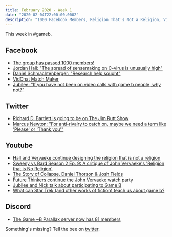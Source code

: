 ```yaml
---
title: February 2020 - Week 1
date: "2020-02-04T22:00:00.000Z"
description: "1000 Facebook Members, Religion That's Not a Religion, VidChat Match Maker"
---
```


This week in #gameb.

## Facebook

- [The group has passed 1000 members!](https://www.facebook.com/groups/1447251258838263/permalink/2585286408368070/)
- [Jordan Hall: "The spread of sensemaking on C-virus is unusually high"](https://www.facebook.com/phonomancer/posts/10156930645288479)
- [Daniel Schmachtenberger: "Research help sought"](https://www.facebook.com/geosol114/posts/10158027095796779)
- [VidChat Match Maker](https://www.facebook.com/groups/1447251258838263/permalink/2589110197985691/)
- [Jubilee: "If you have not been on video calls with game b people, why not?"](https://www.facebook.com/groups/1447251258838263/permalink/2586125731617471/)

## Twitter

- [Richard D. Bartlett is going to be on The Jim Rutt Show](https://twitter.com/jim_rutt/status/1222504588156243968)
- [Marcus Newton: "For anti-rivalry to catch on, maybe we need a term like 'Please' or 'Thank you'"](https://twitter.com/themarcusnewton/status/1223540423257313280)

## Youtube

- [Hall and Vervaeke continue designing the religion that is not a religion](https://www.youtube.com/watch?v=H6xfZZ5T0Lk)
- [Sweeny vs Bard Season 2 Ep. 9: A critique of John Vervaeke's 'Religion that is No Religion'](https://www.youtube.com/watch?v=Cw02906Y9lo)
- [The Story of Collapse, Daniel Thorson & Josh Fields](https://www.youtube.com/watch?v=dj82JMVNO9o)
- [Future Thinkers continue the John Vervaeke watch party](https://www.youtube.com/watch?v=8C73-v_pJK8)
- [Jubilee and Nick talk about participating to Game B](https://www.youtube.com/watch?v=YBhGzhFVZ_k)
- [What can Star Trek (and other works of fiction) teach us about game b?](https://www.youtube.com/watch?v=85Ag7iD9yXM)

## Discord

- [The Game ~B Parallax server now has 81 members](https://discordapp.com/invite/SJPEagx)

Something's missing? Tell the bee on [twitter](https://twitter.com/HelfulGameBee).
